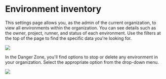 # Environment inventory

This settings page allows you, as the admin of the current organization, to view all environments within the organization. You can see details such as the owner, project, runner, and status of each environment. Use the filters at the top of the page to find the specific data you're looking for.

<Frame caption="Active Environments">
  <img src="https://www.gitpod.io/images/docs/flex/organizations/active-environments.png" />
</Frame>

In the Danger Zone, you'll find options to stop or delete any environment in your organization. Select the appropriate option from the drop-down menu.

<Frame caption="Active Environments options">
  <img src="https://www.gitpod.io/images/docs/flex/organizations/environment-options.png" />
</Frame>
